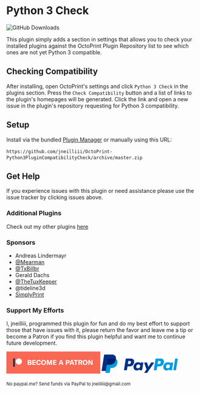 # Python 3 Check

![GitHub Downloads](https://badgen.net/github/assets-dl/jneilliii/OctoPrint-Python3PluginCompatibilityCheck/)

This plugin simply adds a section in settings that allows you to check your installed plugins against the OctoPrint Plugin Repository list to see which ones are not yet Python 3 compatible.

## Checking Compatibility

After installing, open OctoPrint's settings and click `Python 3 Check` in the plugins section. Press the `Check Compatibility` button and a list of links to the plugin's homepages will be generated. Click the link and open a new issue in the plugin's repository requesting for Python 3 compatibility.

## Setup

Install via the bundled [Plugin Manager](https://docs.octoprint.org/en/master/bundledplugins/pluginmanager.html)
or manually using this URL:

    https://github.com/jneilliii/OctoPrint-Python3PluginCompatibilityCheck/archive/master.zip

## Get Help

If you experience issues with this plugin or need assistance please use the issue tracker by clicking issues above.

### Additional Plugins

Check out my other plugins [here](https://plugins.octoprint.org/by_author/#jneilliii)

### Sponsors
- Andreas Lindermayr
- [@Mearman](https://github.com/Mearman)
- [@TxBillbr](https://github.com/TxBillbr)
- Gerald Dachs
- [@TheTuxKeeper](https://github.com/thetuxkeeper)
- @tideline3d
- [SimplyPrint](https://simplyprint.dk/)

### Support My Efforts
I, jneilliii, programmed this plugin for fun and do my best effort to support those that have issues with it, please return the favor and leave me a tip or become a Patron if you find this plugin helpful and want me to continue future development.

[![Patreon](patreon-with-text-new.png)](https://www.patreon.com/jneilliii) [![paypal](paypal-with-text.png)](https://paypal.me/jneilliii)

<small>No paypal.me? Send funds via PayPal to jneilliii&#64;gmail&#46;com</small>
